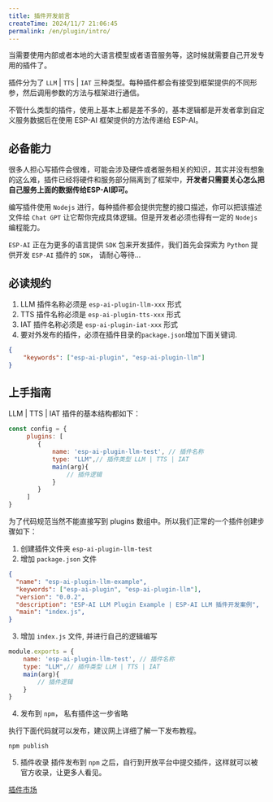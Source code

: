 ```yaml
---
title: 插件开发前言
createTime: 2024/11/7 21:06:45
permalink: /en/plugin/intro/
---
```

 
当需要使用内部或者本地的大语言模型或者语音服务等，这时候就需要自己开发专用的插件了。

插件分为了 `LLM` | `TTS` | `IAT` 三种类型。每种插件都会有接受到框架提供的不同形参，然后调用参数的方法与框架进行通信。

不管什么类型的插件，使用上基本上都是差不多的，基本逻辑都是开发者拿到自定义服务数据后在使用 ESP-AI 框架提供的方法传递给 ESP-AI。


## 必备能力

很多人担心写插件会很难，可能会涉及硬件或者服务相关的知识，其实并没有想象的这么难，插件已经将硬件和服务部分隔离到了框架中，**开发者只需要关心怎么把自己服务上面的数据传给ESP-AI即可。**

编写插件使用 `Nodejs` 进行，每种插件都会提供完整的接口描述，你可以把该描述文件给 `Chat GPT` 让它帮你完成具体逻辑。但是开发者必须也得有一定的 `Nodejs` 编程能力。

`ESP-AI` 正在为更多的语言提供 `SDK` 包来开发插件，我们首先会探索为 `Python` 提供开发 `ESP-AI` 插件的 `SDK`， 请耐心等待...

## 必读规约

1. LLM 插件名称必须是 `esp-ai-plugin-llm-xxx` 形式
2. TTS 插件名称必须是 `esp-ai-plugin-tts-xxx` 形式
3. IAT 插件名称必须是 `esp-ai-plugin-iat-xxx` 形式
4. 要对外发布的插件，必须在插件目录的`package.json`增加下面关键词.
``` json
{
    "keywords": ["esp-ai-plugin", "esp-ai-plugin-llm"] 
}
```

## 上手指南
LLM | TTS | IAT 插件的基本结构都如下：

``` javascript
const config = {
     plugins: [
        {
            name: 'esp-ai-plugin-llm-test', // 插件名称  
            type: "LLM",// 插件类型 LLM | TTS | IAT
            main(arg){
                // 插件逻辑
            }
        }
     ]
}
```


为了代码规范当然不能直接写到 plugins 数组中。所以我们正常的一个插件创建步骤如下：
1. 创建插件文件夹 `esp-ai-plugin-llm-test`
2. 增加 `package.json` 文件
``` json
{
  "name": "esp-ai-plugin-llm-example",
  "keywords": ["esp-ai-plugin", "esp-ai-plugin-llm"],
  "version": "0.0.2",
  "description": "ESP-AI LLM Plugin Example | ESP-AI LLM 插件开发案例",
  "main": "index.js",
}
```
3. 增加 `index.js` 文件, 并进行自己的逻辑编写
``` javascript
module.exports = {
    name: 'esp-ai-plugin-llm-test', // 插件名称  
    type: "LLM",// 插件类型 LLM | TTS | IAT
    main(arg){
        // 插件逻辑
    }
}
```
4. 发布到 `npm`， 私有插件这一步省略
   
执行下面代码就可以发布，建议网上详细了解一下发布教程。
```
npm publish
```

5. 插件收录
插件发布到 `npm` 之后，自行到开放平台中提交插件，这样就可以被官方收录，让更多人看见。

[插件市场](https://dev.espai.fun/#/Plugin)

